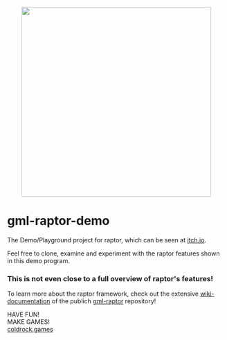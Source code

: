 <p align="center"><img src="https://github.com/coldrockgames/gml-raptor/blob/dev/_assets_/logos_and_banners/2025/gml-raptor-anim-trans.gif" style="display:block; margin:auto; width:438px"></p>

# gml-raptor-demo
The Demo/Playground project for raptor, which can be seen at [itch.io](https://grisgram.itch.io/gml-raptor).

Feel free to clone, examine and experiment with the raptor features shown in this demo program.

### This is not even close to a full overview of raptor's features!

To learn more about the raptor framework, check out the extensive [wiki-documentation](https://github.com/coldrockgames/gml-raptor/wiki) of the publich [gml-raptor](https://github.com/coldrockgames/gml-raptor) repository!

HAVE FUN!\
MAKE GAMES!\
[coldrock.games](https://www.coldrock.games)
